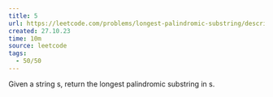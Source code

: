 ```yaml
---
title: 5
url: https://leetcode.com/problems/longest-palindromic-substring/description/?envType=daily-question&envId=2023-10-27
created: 27.10.23
time: 10m
source: leetcode
tags:
  - 50/50
---
```


Given a string s, return the longest palindromic substring in s.